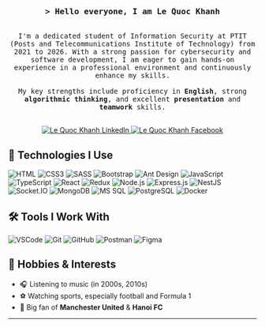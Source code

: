 <h3 align="center">
  <samp>&gt; Hello everyone, I am
    <b>Le Quoc Khanh</b>
  </samp>
</h3>

<p align="center"> 
  <samp>
    <br>
    I'm a dedicated student of Information Security at PTIT (Posts and Telecommunications Institute of Technology) from 2021 to 2026. With a strong passion for cybersecurity and software development, I am eager to gain hands-on experience in a professional environment and continuously enhance my skills.
    <br>
    <br>
    My key strengths include proficiency in <b>English</b>, strong <b>algorithmic thinking</b>, and excellent <b>presentation</b> and <b>teamwork</b> skills.
    <br>
    <br>
  </samp>
</p>

<p align="center">
  <a href="https://www.linkedin.com/in/kh%C3%A1nh-l%C3%AA-603b12347/" target="_blank">
    <img src="https://img.shields.io/badge/LinkedIn-0077B5?style=for-the-badge&logo=linkedin&logoColor=white" alt="Le Quoc Khanh LinkedIn"/>
  </a>
  <a href="https://www.facebook.com/khanhleis11/" target="_blank">
    <img src="https://img.shields.io/badge/Facebook-1877F2?style=for-the-badge&logo=facebook&logoColor=white" alt="Le Quoc Khanh Facebook" />
  </a>
</p>

## 🚀 Technologies I Use

![HTML](https://img.shields.io/badge/HTML5-E34F26?style=for-the-badge&logo=html5&logoColor=white)
![CSS3](https://img.shields.io/badge/CSS3-1572B6?style=for-the-badge&logo=css3&logoColor=white)
![SASS](https://img.shields.io/badge/Sass-CC6699?style=for-the-badge&logo=sass&logoColor=white)
![Bootstrap](https://img.shields.io/badge/Bootstrap-563D7C?style=for-the-badge&logo=bootstrap&logoColor=white)
![Ant Design](https://img.shields.io/badge/Ant_Design-0170FE?style=for-the-badge&logo=antdesign&logoColor=white)
![JavaScript](https://img.shields.io/badge/JavaScript-F7DF1E?style=for-the-badge&logo=javascript&logoColor=black)
![TypeScript](https://img.shields.io/badge/TypeScript-007ACC?style=for-the-badge&logo=typescript&logoColor=white)
![React](https://img.shields.io/badge/React-61DAFB?style=for-the-badge&logo=react&logoColor=black)
![Redux](https://img.shields.io/badge/Redux-593D88?style=for-the-badge&logo=redux&logoColor=white)
![Node.js](https://img.shields.io/badge/Node.js-339933?style=for-the-badge&logo=node-dot-js&logoColor=white)
![Express.js](https://img.shields.io/badge/Express.js-000000?style=for-the-badge&logo=express&logoColor=white)
![NestJS](https://img.shields.io/badge/NestJS-E0234E?style=for-the-badge&logo=nestjs&logoColor=white)
![Socket.IO](https://img.shields.io/badge/Socket.IO-010101?style=for-the-badge&logo=socket.io&logoColor=white)
![MongoDB](https://img.shields.io/badge/MongoDB-47A248?style=for-the-badge&logo=mongodb&logoColor=white)
![MS SQL](https://img.shields.io/badge/MS_SQL-CC2927?style=for-the-badge&logo=microsoft-sql-server&logoColor=white)
![PostgreSQL](https://img.shields.io/badge/PostgreSQL-4169E1?style=for-the-badge&logo=postgresql&logoColor=white)
![Docker](https://img.shields.io/badge/Docker-2496ED?style=for-the-badge&logo=docker&logoColor=white)

## 🛠 Tools I Work With

![VSCode](https://img.shields.io/badge/Visual_Studio_Code-0078d7?style=for-the-badge&logo=visual-studio-code&logoColor=white)
![Git](https://img.shields.io/badge/Git-F05032?style=for-the-badge&logo=git&logoColor=white)
![GitHub](https://img.shields.io/badge/GitHub-181717?style=for-the-badge&logo=github&logoColor=white)
![Postman](https://img.shields.io/badge/Postman-FF6C37?style=for-the-badge&logo=postman&logoColor=white)
![Figma](https://img.shields.io/badge/Figma-F24E1E?style=for-the-badge&logo=figma&logoColor=white)

## 🎵 Hobbies & Interests

- 🎧 Listening to music (in 2000s, 2010s)
- ⚽ Watching sports, especially football and Formula 1
- 🔴 Big fan of **Manchester United** & **Hanoi FC**

<hr/>
